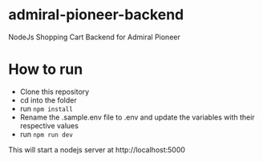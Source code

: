 # admiral-pioneer-backend
NodeJs Shopping Cart Backend for Admiral Pioneer


# How to run

- Clone this repository
- cd into the folder
- run `npm install`
- Rename the .sample.env file to .env and update the variables with their respective values 
- run `npm run dev`

This will start a nodejs server at http://localhost:5000


